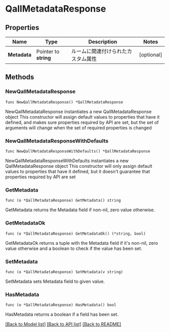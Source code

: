 # QallMetadataResponse

## Properties

Name | Type | Description | Notes
------------ | ------------- | ------------- | -------------
**Metadata** | Pointer to **string** | ルームに関連付けられたカスタム属性 | [optional] 

## Methods

### NewQallMetadataResponse

`func NewQallMetadataResponse() *QallMetadataResponse`

NewQallMetadataResponse instantiates a new QallMetadataResponse object
This constructor will assign default values to properties that have it defined,
and makes sure properties required by API are set, but the set of arguments
will change when the set of required properties is changed

### NewQallMetadataResponseWithDefaults

`func NewQallMetadataResponseWithDefaults() *QallMetadataResponse`

NewQallMetadataResponseWithDefaults instantiates a new QallMetadataResponse object
This constructor will only assign default values to properties that have it defined,
but it doesn't guarantee that properties required by API are set

### GetMetadata

`func (o *QallMetadataResponse) GetMetadata() string`

GetMetadata returns the Metadata field if non-nil, zero value otherwise.

### GetMetadataOk

`func (o *QallMetadataResponse) GetMetadataOk() (*string, bool)`

GetMetadataOk returns a tuple with the Metadata field if it's non-nil, zero value otherwise
and a boolean to check if the value has been set.

### SetMetadata

`func (o *QallMetadataResponse) SetMetadata(v string)`

SetMetadata sets Metadata field to given value.

### HasMetadata

`func (o *QallMetadataResponse) HasMetadata() bool`

HasMetadata returns a boolean if a field has been set.


[[Back to Model list]](../README.md#documentation-for-models) [[Back to API list]](../README.md#documentation-for-api-endpoints) [[Back to README]](../README.md)


